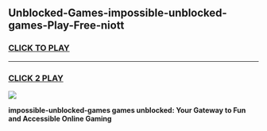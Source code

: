 
## Unblocked-Games-impossible-unblocked-games-Play-Free-niott
<h3>
<a href="https://premium76.site?title=impossible-unblocked-games&ref=10A">CLICK TO PLAY</a></h3>
<hr>

<h3>
<a href="https://premium76.site?title=impossible-unblocked-games&ref=10A">CLICK 2 PLAY</a>
  
</h3>

<a href="https://premium76.site?title=impossible-unblocked-games&ref=10A"><img src="https://clearcache.store/games.png"></a>


**impossible-unblocked-games games unblocked: Your Gateway to Fun and Accessible Online Gaming**
